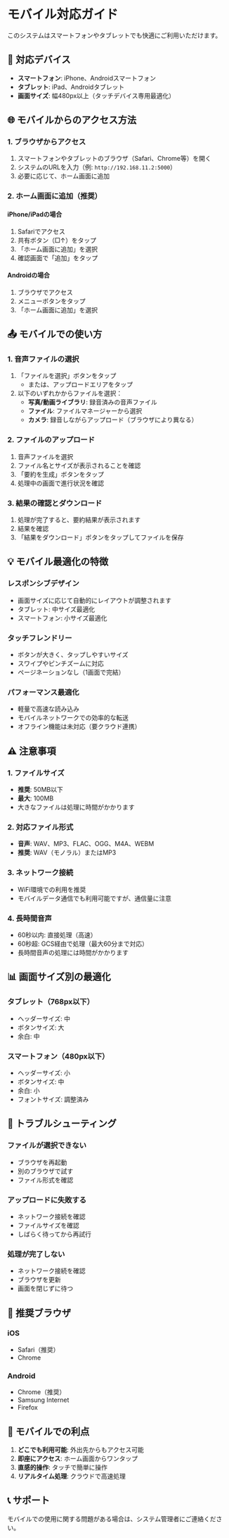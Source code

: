 # モバイル対応ガイド

このシステムはスマートフォンやタブレットでも快適にご利用いただけます。

## 📱 対応デバイス

- **スマートフォン**: iPhone、Androidスマートフォン
- **タブレット**: iPad、Androidタブレット
- **画面サイズ**: 幅480px以上（タッチデバイス専用最適化）

## 🌐 モバイルからのアクセス方法

### 1. ブラウザからアクセス

1. スマートフォンやタブレットのブラウザ（Safari、Chrome等）を開く
2. システムのURLを入力（例: `http://192.168.11.2:5000`）
3. 必要に応じて、ホーム画面に追加

### 2. ホーム画面に追加（推奨）

#### iPhone/iPadの場合
1. Safariでアクセス
2. 共有ボタン（□↑）をタップ
3. 「ホーム画面に追加」を選択
4. 確認画面で「追加」をタップ

#### Androidの場合
1. ブラウザでアクセス
2. メニューボタンをタップ
3. 「ホーム画面に追加」を選択

## 📤 モバイルでの使い方

### 1. 音声ファイルの選択

1. 「ファイルを選択」ボタンをタップ
   - または、アップロードエリアをタップ
2. 以下のいずれかからファイルを選択：
   - **写真/動画ライブラリ**: 録音済みの音声ファイル
   - **ファイル**: ファイルマネージャーから選択
   - **カメラ**: 録音しながらアップロード（ブラウザにより異なる）

### 2. ファイルのアップロード

1. 音声ファイルを選択
2. ファイル名とサイズが表示されることを確認
3. 「要約を生成」ボタンをタップ
4. 処理中の画面で進行状況を確認

### 3. 結果の確認とダウンロード

1. 処理が完了すると、要約結果が表示されます
2. 結果を確認
3. 「結果をダウンロード」ボタンをタップしてファイルを保存

## 💡 モバイル最適化の特徴

### レスポンシブデザイン
- 画面サイズに応じて自動的にレイアウトが調整されます
- タブレット: 中サイズ最適化
- スマートフォン: 小サイズ最適化

### タッチフレンドリー
- ボタンが大きく、タップしやすいサイズ
- スワイプやピンチズームに対応
- ページネーションなし（1画面で完結）

### パフォーマンス最適化
- 軽量で高速な読み込み
- モバイルネットワークでの効率的な転送
- オフライン機能は未対応（要クラウド連携）

## ⚠️ 注意事項

### 1. ファイルサイズ
- **推奨**: 50MB以下
- **最大**: 100MB
- 大きなファイルは処理に時間がかかります

### 2. 対応ファイル形式
- **音声**: WAV、MP3、FLAC、OGG、M4A、WEBM
- **推奨**: WAV（モノラル）またはMP3

### 3. ネットワーク接続
- WiFi環境での利用を推奨
- モバイルデータ通信でも利用可能ですが、通信量に注意

### 4. 長時間音声
- 60秒以内: 直接処理（高速）
- 60秒超: GCS経由で処理（最大60分まで対応）
- 長時間音声の処理には時間がかかります

## 📊 画面サイズ別の最適化

### タブレット（768px以下）
- ヘッダーサイズ: 中
- ボタンサイズ: 大
- 余白: 中

### スマートフォン（480px以下）
- ヘッダーサイズ: 小
- ボタンサイズ: 中
- 余白: 小
- フォントサイズ: 調整済み

## 🔧 トラブルシューティング

### ファイルが選択できない
- ブラウザを再起動
- 別のブラウザで試す
- ファイル形式を確認

### アップロードに失敗する
- ネットワーク接続を確認
- ファイルサイズを確認
- しばらく待ってから再試行

### 処理が完了しない
- ネットワーク接続を確認
- ブラウザを更新
- 画面を閉じずに待つ

## 📱 推奨ブラウザ

### iOS
- Safari（推奨）
- Chrome

### Android
- Chrome（推奨）
- Samsung Internet
- Firefox

## 🎯 モバイルでの利点

1. **どこでも利用可能**: 外出先からもアクセス可能
2. **即座にアクセス**: ホーム画面からワンタップ
3. **直感的操作**: タッチで簡単に操作
4. **リアルタイム処理**: クラウドで高速処理

## 📞 サポート

モバイルでの使用に関する問題がある場合は、システム管理者にご連絡ください。
